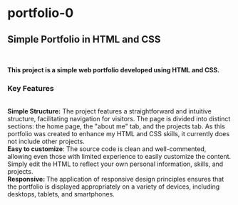 # portfolio-0
<h2>Simple Portfolio in HTML and CSS</h6> <br>

<b>This project is a simple web portfolio developed using HTML and CSS.</b><br>

<h3>Key Features</h3><br>
<b>Simple Structure:</b> The project features a straightforward and intuitive structure, facilitating navigation for visitors. The page is divided into distinct sections: the home page, the "about me" tab, and the projects tab. As this portfolio was created to enhance my HTML and CSS skills, it currently does not include other projects.
<br><b>Easy to customize</b>: The source code is clean and well-commented, allowing even those with limited experience to easily customize the content. Simply edit the HTML to reflect your own personal information, skills, and projects.<br>
<b>Responsive: </b>The application of responsive design principles ensures that the portfolio is displayed appropriately on a variety of devices, including desktops, tablets, and smartphones.
